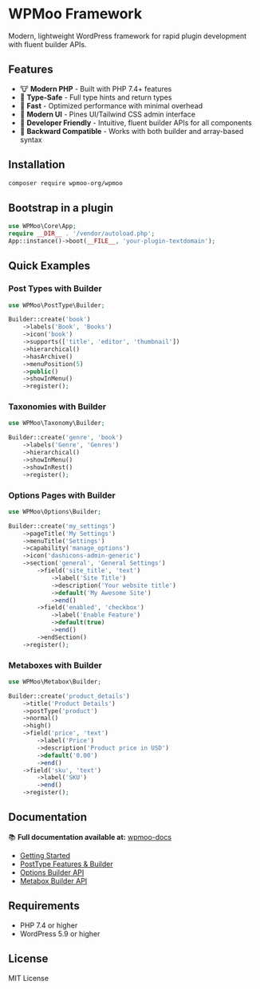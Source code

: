 # WPMoo Framework

Modern, lightweight WordPress framework for rapid plugin development with fluent builder APIs.

## Features

- 🐮 **Modern PHP** - Built with PHP 7.4+ features
- 🎯 **Type-Safe** - Full type hints and return types
- 🚀 **Fast** - Optimized performance with minimal overhead
- 🎨 **Modern UI** - Pines UI/Tailwind CSS admin interface
- 🔧 **Developer Friendly** - Intuitive, fluent builder APIs for all components
- 🔄 **Backward Compatible** - Works with both builder and array-based syntax

## Installation

```bash
composer require wpmoo-org/wpmoo
```

## Bootstrap in a plugin

```php
use WPMoo\Core\App;
require __DIR__ . '/vendor/autoload.php';
App::instance()->boot(__FILE__, 'your-plugin-textdomain');
```

## Quick Examples

### Post Types with Builder

```php
use WPMoo\PostType\Builder;

Builder::create('book')
    ->labels('Book', 'Books')
    ->icon('book')
    ->supports(['title', 'editor', 'thumbnail'])
    ->hierarchical()
    ->hasArchive()
    ->menuPosition(5)
    ->public()
    ->showInMenu()
    ->register();
```

### Taxonomies with Builder

```php
use WPMoo\Taxonomy\Builder;

Builder::create('genre', 'book')
    ->labels('Genre', 'Genres')
    ->hierarchical()
    ->showInMenu()
    ->showInRest()
    ->register();
```

### Options Pages with Builder

```php
use WPMoo\Options\Builder;

Builder::create('my_settings')
    ->pageTitle('My Settings')
    ->menuTitle('Settings')
    ->capability('manage_options')
    ->icon('dashicons-admin-generic')
    ->section('general', 'General Settings')
        ->field('site_title', 'text')
            ->label('Site Title')
            ->description('Your website title')
            ->default('My Awesome Site')
            ->end()
        ->field('enabled', 'checkbox')
            ->label('Enable Feature')
            ->default(true)
            ->end()
        ->endSection()
    ->register();
```

### Metaboxes with Builder

```php
use WPMoo\Metabox\Builder;

Builder::create('product_details')
    ->title('Product Details')
    ->postType('product')
    ->normal()
    ->high()
    ->field('price', 'text')
        ->label('Price')
        ->description('Product price in USD')
        ->default('0.00')
        ->end()
    ->field('sku', 'text')
        ->label('SKU')
        ->end()
    ->register();
```

## Documentation

📚 **Full documentation available at:** [wpmoo-docs](https://github.com/wpmoo-org/wpmoo-docs)

- [Getting Started](https://github.com/wpmoo-org/wpmoo-docs/blob/main/docs/getting-started.md)
- [PostType Features & Builder](https://github.com/wpmoo-org/wpmoo-docs/blob/main/docs/post-types/features.md)
- [Options Builder API](https://github.com/wpmoo-org/wpmoo-docs/blob/main/docs/options/builder.md)
- [Metabox Builder API](https://github.com/wpmoo-org/wpmoo-docs/blob/main/docs/metabox/builder.md)

## Requirements

- PHP 7.4 or higher
- WordPress 5.9 or higher

## License

MIT License
